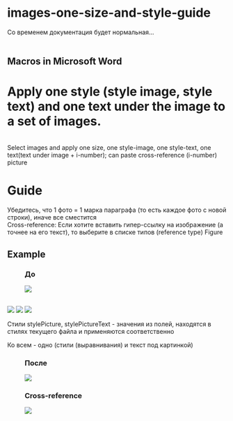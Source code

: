 # images-one-size-and-style-guide
Со временем документация будет нормальная...</br></br>
<h2>Macros in Microsoft Word</h2>
<h1>Apply one style (style image, style text) and one text under the image to a set of images.</h1></br>
Select images and apply one size, one style-image, one style-text, one text(text under image + i-number); can paste cross-reference (i-number) picture</br>

<h1>Guide</h1>
Убедитесь, что 1 фото = 1 марка параграфа (то есть каждое фото с новой строки), иначе все сместится</br>
Cross-reference: Если хотите вставить гипер-ссылку на изображение (а точнее на его текст), то выберите в списке типов (reference type) Figure</br>
<h2>Example</h2>


<figure>
  <h3>До</h3>
  <img src="https://github.com/user-attachments/assets/b81202e3-b0df-4f52-b810-b47dc6d822ac"/>
</figure>
</br>
<img src="https://github.com/user-attachments/assets/88a75182-646d-48da-ae79-662f42968547"/>
<img src="https://github.com/user-attachments/assets/85ad3469-5126-406d-8d6e-29000a6c2efd"/>
<img src="https://github.com/user-attachments/assets/26e99ee8-89a4-4662-a221-2ab6d635b29a"/>
<p>Стили stylePicture, stylePictureText - значения из полей, находятся в стилях текущего файла и применяются соответственно</p>
<p>Ко всем - одно (стили (выравнивания) и текст под картинкой)</p>
<figure>
  <h3>После</h3>
  <img src="https://github.com/user-attachments/assets/f3691a7d-c945-4c80-b1b1-93f6aa6c05d8"/>
</figure>
<figure>
  <h3>Cross-reference</h3>
  <img src="https://github.com/user-attachments/assets/c14e17b2-35eb-4866-b469-bfb3a17e7f30"/>
</figure>
